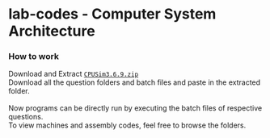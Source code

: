 # lab-codes - Computer System Architecture

### How to work

Download and Extract [`CPUSim3.6.9.zip`](https://my.pcloud.com/publink/show?code=XZU4LBZf4FERggCj24n14iYeG90k5S1UTOk) <br/> Download all the question folders and batch files and paste in the extracted folder.
<br/> <br/> Now programs can be directly run by executing the batch files of respective questions.
<br> To view machines and assembly codes, feel free to browse the folders.

